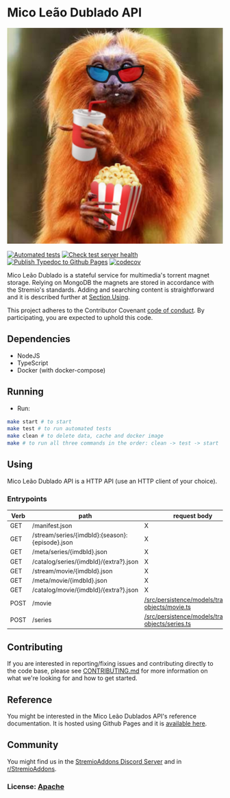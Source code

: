 # Mico Leão Dublado **API**

![Mico Leão Dublado Logo](./assets/logo.jpg)

[![Automated tests](https://github.com/victorgveloso/MicoLeaoDubladoAPI/actions/workflows/test.yml/badge.svg)](https://github.com/victorgveloso/MicoLeaoDubladoAPI/actions/workflows/test.yml)
[![Check test server health](https://github.com/victorgveloso/MicoLeaoDubladoAPI/actions/workflows/healthcheck.yml/badge.svg)](https://github.com/victorgveloso/MicoLeaoDubladoAPI/actions/workflows/healthcheck.yml)
[![Publish Typedoc to Github Pages](https://github.com/victorgveloso/MicoLeaoDubladoAPI/actions/workflows/docs.yml/badge.svg)](https://github.com/victorgveloso/MicoLeaoDubladoAPI/actions/workflows/docs.yml)
[![codecov](https://codecov.io/gh/victorgveloso/MicoLeaoDubladoAPI/branch/main/graph/badge.svg?token=YZPBWPGXRM)](https://codecov.io/gh/victorgveloso/MicoLeaoDubladoAPI)

Mico Leão Dublado is a stateful service for multimedia's torrent magnet storage. Relying on MongoDB the magnets are stored in accordance with the Stremio's standards. Adding and searching content is straightforward and it is described further at [Section Using](#using).

This project adheres to the Contributor Covenant
[code of conduct](https://github.com/victorgveloso/MicoLeaoDubladoAPI/blob/master/CODE_OF_CONDUCT.md).
By participating, you are expected to uphold this code.

## Dependencies
  * NodeJS
  * TypeScript
  * Docker (with docker-compose)
## Running
  * Run:
```sh
make start # to start
make test # to run automated tests
make clean # to delete data, cache and docker image
make # to run all three commands in the order: clean -> test -> start
```

## Using
Mico Leão Dublado API is a HTTP API (use an HTTP client of your choice).

### Entrypoints
|Verb|path                                             |request body|request example|response example|response model|
|----|-------------------------------------------------|------------|------------|----------------|--------------|
|GET | /manifest.json                                  | X          | X          |  [/src/persistence/models/stub/manifest.json](https://github.com/victorgveloso/MicoLeaoDubladoAPI/blob/main/src/persistence/models/stub/manifest.json) | [/src/persistence/models/manifest.ts](https://github.com/victorgveloso/MicoLeaoDubladoAPI/blob/main/src/persistence/models/manifest.ts) |
|GET | /stream/series/{imdbId}:{season}:{episode}.json | X          | X          |  [/src/persistence/models/stub/stream.json](https://github.com/victorgveloso/MicoLeaoDubladoAPI/blob/main/src/persistence/models/stub/stream.json) | [/src/persistence/models/stream.ts](https://github.com/victorgveloso/MicoLeaoDubladoAPI/blob/main/src/persistence/models/stream.ts) |
|GET | /meta/series/{imdbId}.json                      | X          | X          |  [/src/persistence/models/stub/meta.json](https://github.com/victorgveloso/MicoLeaoDubladoAPI/blob/main/src/persistence/models/stub/meta.json) | [/src/persistence/models/meta.ts](https://github.com/victorgveloso/MicoLeaoDubladoAPI/blob/main/src/persistence/models/meta.ts) |
|GET | /catalog/series/{imdbId}/{extra?}.json          | X          | X          |  [/src/persistence/models/stub/catalog.json](https://github.com/victorgveloso/MicoLeaoDubladoAPI/blob/main/src/persistence/models/stub/catalog.json) | [/src/persistence/models/catalog.ts](https://github.com/victorgveloso/MicoLeaoDubladoAPI/blob/main/src/persistence/models/catalog.ts) |
|GET | /stream/movie/{imdbId}.json                     | X          | X          |  [/src/persistence/models/stub/stream.json](https://github.com/victorgveloso/MicoLeaoDubladoAPI/blob/main/src/persistence/models/stub/stream.json) | [/src/persistence/models/stream.ts](https://github.com/victorgveloso/MicoLeaoDubladoAPI/blob/main/src/persistence/models/stream.ts) |
|GET | /meta/movie/{imdbId}.json                       | X          | X          |  [/src/persistence/models/stub/meta.json](https://github.com/victorgveloso/MicoLeaoDubladoAPI/blob/main/src/persistence/models/stub/meta.json) | [/src/persistence/models/meta.ts](https://github.com/victorgveloso/MicoLeaoDubladoAPI/blob/main/src/persistence/models/meta.ts) |
|GET | /catalog/movie/{imdbId}/{extra?}.json           | X          | X          |  [/src/persistence/models/stub/catalog.json](https://github.com/victorgveloso/MicoLeaoDubladoAPI/blob/main/src/persistence/models/stub/catalog.json) | [/src/persistence/models/catalog.ts](https://github.com/victorgveloso/MicoLeaoDubladoAPI/blob/main/src/persistence/models/catalog.ts) |
|POST| /movie                                          |[/src/persistence/models/transfer-objects/movie.ts](https://github.com/victorgveloso/MicoLeaoDubladoAPI/blob/main/src/persistence/models/transfer-objects/movie.ts)|[/src/persistence/models/stub/movie.json](https://github.com/victorgveloso/MicoLeaoDubladoAPI/blob/main/src/persistence/models/stub/movie.json)| X  | X  |
|POST| /series                                          |[/src/persistence/models/transfer-objects/series.ts](https://github.com/victorgveloso/MicoLeaoDubladoAPI/blob/main/src/persistence/models/transfer-objects/movseriesie.ts)|[/src/persistence/models/stub/series.json](https://github.com/victorgveloso/MicoLeaoDubladoAPI/blob/main/src/persistence/models/stub/series.json)| X  | X  |

## Contributing

If you are interested in reporting/fixing issues and contributing directly to the code base, please see [CONTRIBUTING.md](https://github.com/victorgveloso/MicoLeaoDubladoAPI/blob/master/CONTRIBUTING.md) for more information on what we're looking for and how to get started.

## Reference

You might be interested in the Mico Leão Dublados API's reference documentation. It is hosted using Github Pages and it is [available here](https://victorgveloso.github.io/MicoLeaoDubladoAPI/).

## Community

You might find us in the [StremioAddons Discord Server](https://discord.gg/WTqVGKXh) and in [r/StremioAddons](https://reddit.com/r/StremioAddons/).

### License: [Apache](https://github.com/victorgveloso/MicoLeaoDubladoAPI/blob/master/LICENSE)
